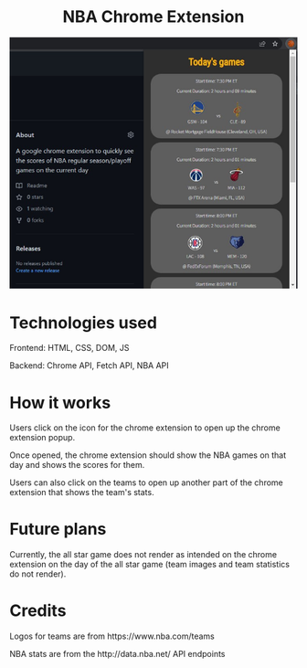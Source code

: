 <h1 align="center">NBA Chrome Extension</h1>

<p align="center">
  <img src="/images/extension.jpg">
</p>

# Technologies used
<p>Frontend: HTML, CSS, DOM, JS</p>
<p>Backend: Chrome API, Fetch API, NBA API</p>

# How it works
<p>Users click on the icon for the chrome extension to open up the chrome extension popup.</p>
<p>Once opened, the chrome extension should show the NBA games on that day and shows the scores for them.</p>
<p>Users can also click on the teams to open up another part of the chrome extension that shows the team's stats.</p>

# Future plans
<p>Currently, the all star game does not render as intended on the chrome extension on the day of the all star game (team images and team statistics do not render).</p>

# Credits
<p>Logos for teams are from https://www.nba.com/teams</p>
<p>NBA stats are from the http://data.nba.net/ API endpoints</p>
